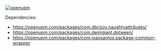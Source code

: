 [![openupm](https://img.shields.io/npm/v/com.joaosantos.package-services?label=openupm&registry_uri=https://package.openupm.com)](https://openupm.com/packages/com.joaosantos.package-services/)


Dependencies:

- https://openupm.com/packages/com.dbrizov.naughtyattributes/
- https://openupm.com/packages/com.demigiant.dotween/
- https://openupm.com/packages/com.joaosantos.package-common-wrapper
